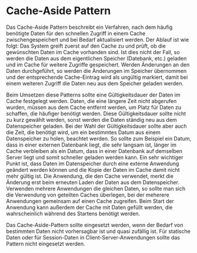 # Cache-Aside Pattern

Das Cache-Aside Pattern beschreibt ein Verfahren, nach dem häufig benötigte Daten für den schnellen Zugriff in einem Cache
zwischengespeichert und bei Bedarf aktualisiert werden.
Der Ablauf ist wie folgt: Das System greift zuerst auf den Cache zu und prüft, ob die gewünschten Daten im Cache vorhanden
sind. Ist dies nicht der Fall, so werden die Daten aus dem eigentlichen Speicher (Datebank, etc.) geladen und im Cache für
weitere Zugriffe gespeichert.
Werden Änderungen an den Daten durchgeführt, so werden die Änderungen im Speicher übernommen und der entsprechende Cache-Eintrag
wird als ungültig markiert, damit bei einem weiteren Zugriff die Daten neu aus dem Speicher geladen werden.

Beim Umsetzen diese Patterns sollte eine Gültigkeitsdauer der Daten im Cache festgelegt werden. Daten, die eine längere Zeit
nicht abgerufen wurden, müssen aus dem Cache entfernt werden, um Platz für Daten zu schaffen, die häufiger benötigt werden.
Diese Gültigkeitsdauer sollte nicht zu kurz gewählt werden, sonst werden die Daten ständig neu aus dem Datenspeicher geladen.
Bei der Wahl der Gültigkeitsdauer sollte aber auch die Zeit, die benötigt wird, um ein bestimmtes Datum aus einem Datenspeicher
zu holen, beachtet werden. So sollte zum Beispiel ein Datum, dass in einer externen Datenbank liegt, die sehr langsam ist, länger
im Cache verbleiben als ein Datum, dass in einer Datenbank auf demselben Server liegt und somit schneller geladen werden kann.
Ein sehr wichtiger Punkt ist, dass Daten im Datenspeicher durch eine externe Anwendung geändert werden können und die Kopie
der Daten im Cache damit nicht mehr gültig ist. Die Anwendung, die den Cache verwendet, merkt die Änderung erst beim erneuten Laden
der Daten aus dem Datenspeicher.
Verwenden mehrere Anwendungen die gleichen Daten, so sollte man sich die Verwendung von geteilten Caches überlegen, bei der
meherere Anwendungen gemeinsam auf einen Cache zugreifen. Beim Start der Anwendung kann außerdem der Cache mit Daten
gefüllt werden, die wahrscheinlich während des Startens benötigt werden.

Das Cache-Aside-Pattern sollte eingesetzt werden, wenn der Bedarf von bestimmten Daten nicht vorhersagbar ist und quasi
zufällig ist.
Für statische Daten oder für Session-Daten in Client-Server-Anwendungen sollte das Pattern nicht eingesetzt werden.
